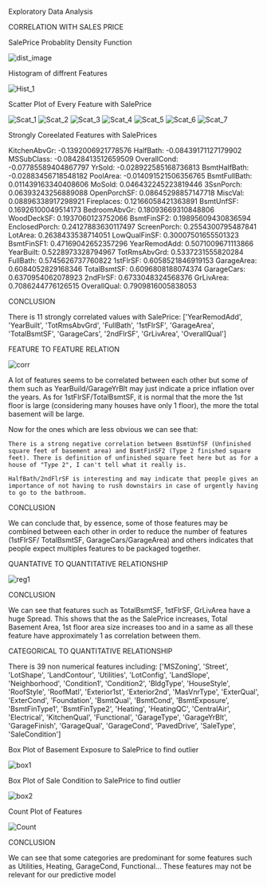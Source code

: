 Exploratory Data Analysis

CORRELATION WITH SALES PRICE

SalePrice Probablity Density Function

![dist_image](https://user-images.githubusercontent.com/109108274/183962915-d580530c-66ca-48df-a749-b9d208466996.png)

Histogram of diffrent Features

![Hist_1](https://user-images.githubusercontent.com/109108274/183964506-7fec3d63-de41-4149-99a9-e38b7a411aa3.png)

Scatter Plot of Every Feature with SalePrice

![Scat_1](https://user-images.githubusercontent.com/109108274/183965926-a20c6c33-5afc-4366-9478-9619ad546cbd.png)
![Scat_2](https://user-images.githubusercontent.com/109108274/183965985-3af7f13b-7624-4984-b5c1-58274e011975.png)
![Scat_3](https://user-images.githubusercontent.com/109108274/183965989-abb64e21-ca37-4791-96de-49f578b190eb.png)
![Scat_4](https://user-images.githubusercontent.com/109108274/183965991-cd391472-c9b4-4d7c-b460-679c5d7338a6.png)
![Scat_5](https://user-images.githubusercontent.com/109108274/183965997-f8c07408-e4df-489c-94ac-7e2ae6ffacde.png)
![Scat_6](https://user-images.githubusercontent.com/109108274/183966000-a7c94e21-b835-42f1-8c97-3527938758c6.png)
![Scat_7](https://user-images.githubusercontent.com/109108274/183966004-291e19bd-0046-458a-849c-57ce7f88b79c.png)

Strongly Coreelated Features with SalePrices

   KitchenAbvGr: -0.1392006921778576
       HalfBath: -0.08439171127179902
     MSSubClass: -0.08428413512659509
    OverallCond: -0.07785589404867797
         YrSold: -0.028922585168736813
   BsmtHalfBath: -0.02883456718548182
       PoolArea: -0.014091521506356765
   BsmtFullBath: 0.011439163340408606
         MoSold: 0.046432245223819446
      3SsnPorch: 0.06393243256889088
    OpenPorchSF: 0.08645298857147718
        MiscVal: 0.08896338917298921
     Fireplaces: 0.12166058421363891
      BsmtUnfSF: 0.16926100049514173
   BedroomAbvGr: 0.18093669310848806
     WoodDeckSF: 0.1937060123752066
     BsmtFinSF2: 0.19895609430836594
  EnclosedPorch: 0.24127883630117497
    ScreenPorch: 0.2554300795487841
        LotArea: 0.2638433538714051
   LowQualFinSF: 0.30007501655501323
     BsmtFinSF1: 0.47169042652357296
   YearRemodAdd: 0.5071009671113866
      YearBuilt: 0.5228973328794967
   TotRmsAbvGrd: 0.5337231555820284
       FullBath: 0.5745626737760822
       1stFlrSF: 0.6058521846919153
     GarageArea: 0.6084052829168346
    TotalBsmtSF: 0.6096808188074374
     GarageCars: 0.6370954062078923
       2ndFlrSF: 0.6733048324568376
      GrLivArea: 0.7086244776126515
    OverallQual: 0.7909816005838053

CONCLUSION

There is 11 strongly correlated values with SalePrice:
['YearRemodAdd', 'YearBuilt', 'TotRmsAbvGrd', 'FullBath', '1stFlrSF', 'GarageArea', 'TotalBsmtSF', 'GarageCars', '2ndFlrSF', 'GrLivArea', 'OverallQual']

FEATURE TO FEATURE RELATION

![corr](https://user-images.githubusercontent.com/109108274/183973903-dfb96291-38c2-4908-89c2-2489e8010763.png)

A lot of features seems to be correlated between each other but some of them such as YearBuild/GarageYrBlt may just indicate a price inflation over the years. As for 1stFlrSF/TotalBsmtSF, it is normal that the more the 1st floor is large (considering many houses have only 1 floor), the more the total basement will be large.

Now for the ones which are less obvious we can see that:

    There is a strong negative correlation between BsmtUnfSF (Unfinished square feet of basement area) and BsmtFinSF2 (Type 2 finished square feet). There is definition of unfinished square feet here but as for a house of "Type 2", I can't tell what it really is.
    
    HalfBath/2ndFlrSF is interesting and may indicate that people gives an importance of not having to rush downstairs in case of urgently having to go to the bathroom.
    
CONCLUSION

We can conclude that, by essence, some of those features may be combined between each other in order to reduce the number of features (1stFlrSF/ TotalBsmtSF, GarageCars/GarageArea) and others indicates that people expect multiples features to be packaged together.

QUANTATIVE TO QUANTITATIVE RELATIONSHIP

![reg1](https://user-images.githubusercontent.com/109108274/183979730-ab9c4524-f2fc-4470-8c47-7619d027ac6c.png)

CONCLUSION 

We can see that features such as TotalBsmtSF, 1stFlrSF, GrLivArea have a huge Spread. This shows that the as the SalePrice increases, Total Basement Area, 1st floor area size increases too and in a same as all these feature have approximately 1 as correlation between them.

CATEGORICAL TO QUANTITATIVE RELATIONSHIP

There is 39 non numerical features including:
['MSZoning', 'Street', 'LotShape', 'LandContour', 'Utilities', 'LotConfig', 'LandSlope', 'Neighborhood', 'Condition1', 'Condition2', 'BldgType', 'HouseStyle', 'RoofStyle', 'RoofMatl', 'Exterior1st', 'Exterior2nd', 'MasVnrType', 'ExterQual', 'ExterCond', 'Foundation', 'BsmtQual', 'BsmtCond', 'BsmtExposure', 'BsmtFinType1', 'BsmtFinType2', 'Heating', 'HeatingQC', 'CentralAir', 'Electrical', 'KitchenQual', 'Functional', 'GarageType', 'GarageYrBlt', 'GarageFinish', 'GarageQual', 'GarageCond', 'PavedDrive', 'SaleType', 'SaleCondition']

Box Plot of Basement Exposure to SalePrice to find outlier

![box1](https://user-images.githubusercontent.com/109108274/183981351-210aa079-a3c9-4f24-9e53-564875173b0b.png)

Box Plot of Sale Condition to SalePrice to find outlier

![box2](https://user-images.githubusercontent.com/109108274/183981356-cc806f27-d0b7-4b48-8052-57211f2d8e30.png)

Count Plot of Features

![Count](https://user-images.githubusercontent.com/109108274/183983127-4ed340a6-b427-4d51-ba58-58931cde85c0.png)

CONCLUSION 

We can see that some categories are predominant for some features such as Utilities, Heating, GarageCond, Functional... These features may not be relevant for our predictive model
